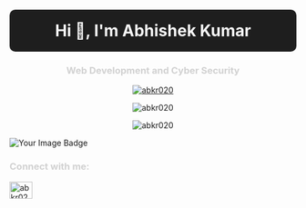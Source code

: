 <!--## Hi there 👋-->


<h1 align="center" style="color: #f5f5f5; background-color: #1e1e1e; padding: 20px; border-radius: 10px;">Hi 👋, I'm Abhishek Kumar</h1>
<h3 align="center" style="color: #d1d1d1;">Web Development and Cyber Security</h3>

<p align="center">
  <a href="https://github.com/ryo-ma/github-profile-trophy">
    <img src="https://github-profile-trophy.vercel.app/?username=abkr020&theme=dracula" alt="abkr020" />
  </a>
</p>



<p align="center">
  <img align="center" src="https://github-readme-stats.vercel.app/api?username=abkr020&show_icons=true&theme=dark" alt="abkr020" />
</p>

<p align="center">
  <img align="center" src="https://github-readme-streak-stats.herokuapp.com/?user=abkr020&theme=dark" alt="abkr020" />
</p>






<img src="https://tryhackme-badges.s3.amazonaws.com/abkr020.png" alt="Your Image Badge" />








<h3 align="left" style="color: #d1d1d1;">Connect with me:</h3>
<p align="left">
  <a href="https://linkedin.com/in/abkr020" target="blank">
    <img align="center" src="https://raw.githubusercontent.com/rahuldkjain/github-profile-readme-generator/master/src/images/icons/Social/linked-in-alt.svg" alt="abkr020" height="30" width="40" />
  </a>
</p>




<!--
**abkr020/abkr020** is a ✨ _special_ ✨ repository because its `README.md` (this file) appears on your GitHub profile.

Here are some ideas to get you started:

- 🔭 I’m currently working on ...
- 🌱 I’m currently learning ...
- 👯 I’m looking to collaborate on ...
- 🤔 I’m looking for help with ...
- 💬 Ask me about ...
- 📫 How to reach me: ...
- 😄 Pronouns: ...
- ⚡ Fun fact: ...
-->
